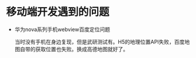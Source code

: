 # 移动端开发遇到的问题

- 华为nova系列手机webview百度定位问题

  当时没有手机在身边复现，但是武研测试有。H5的地理位置API失败，百度地图自带的获取位置也失败。换成高德地图就好了。
